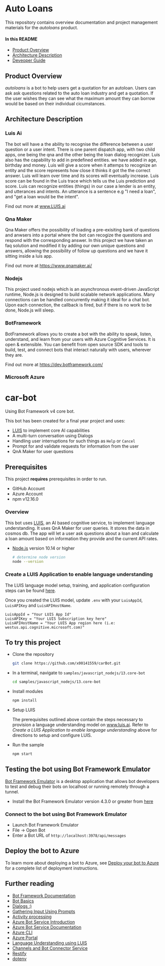 # Auto Loans

This repository contains overview documentation and project management materials
for the *autoloans* product.

#### In this README

- [Product Overview](#product-overview)
- [Architecture Description](#architecture-description)
- [Deveoper Guide](#developer-guide)

## Product Overview

*autoloans* is a bot to help users get a quotation for an autoloan.
Users can ask ask questions related to the auto loan industry and
get a quotation. If the user wishes they can see what the maximum
amount they can borrow would be based on their individual cicumstances.


## Architecture Description

### Luis Ai

The bot will have a the ability to recognise the difference between a 
user question or a user intent. There is one parent dispatch app, with 
two child apps, one being the qna and the other being the loan dialog
recognizer. Luis also has the capability to add in predefined entities.
we have added in age, birthday and money. Luis will give a score when it
attemps to recognize an entity and the score represents how close it thinks
it got the the correct answer. Luis will learn over time and its scores will
eventually increase. Luis score can be found in the Luis trace which tells
us the Luis prediction and score. Luis can recognize entities (things) in our
case a lender is an entity, and utterances and intents. An utterance is a 
sentence e.g "I need a loan", and "get a loan would be the intent".

Find out more at www.LUIS.ai

### Qna Maker

Qna Maker offers the possibility of loading a pre-exisiting bank of questions and
anwsers into a portal where the bot can recogize the questions and respond with the
corresponding answer. In this project we have taken an faq solution and modified
it by adding our own unique questions and answers, allowing the possibility of
follow up questions and we have it sitting inside a luis app.

Find out more at https://www.qnamaker.ai/

### Nodejs

This project used nodejs which is an asynchronous event-driven JavaScript runtime, Node.js is designed to build scalable network applications. Many connections can be handled concurrently making it ideal for a chat bot. Upon each connection, the callback is fired, but if there is no work to be done, Node.js will sleep.

### BotFramework

BotFramework allows you to create a bot with the ability to speak, listen, understand, and learn from your users with Azure Cognitive Services. It is open & extensible. You can benefit from open source SDK and tools to build, test, and connect bots that interact naturally with users, wherever they are.

Find out more at https://dev.botframework.com/

### Microsoft Azure 



# car-bot

Using Bot Framework v4 core bot.

This bot has been created for a final year project and uses:

- [LUIS](https://www.luis.ai) to implement core AI capabilities
- A multi-turn conversation using Dialogs
- Handling user interruptions for such things as `Help` or `Cancel`
- Prompt for and validate requests for information from the user
- QnA Maker for user questions


## Prerequisites

This project **requires** prerequisites in order to run.
- GitHub Account
- Azure Account
- npm v12.16.0

### Overview

This bot uses [LUIS](https://www.luis.ai), an AI based cognitive service, to implement language understanding. It uses QnA Maker for user queries. It stores the data in cosmos db. The app will let a user ask questions about a loan and calculate a loan amount based on information they provide and the current API rates.

- [Node.js](https://nodejs.org) version 10.14 or higher

    ```bash
    # determine node version
    node --version
    ```

### Create a LUIS Application to enable language understanding
The LUIS language model setup, training, and application configuration steps can be found [here](https://docs.microsoft.com/en-us/azure/bot-service/bot-builder-howto-v4-luis?view=azure-bot-service-4.0&tabs=javascript).

Once you created the LUIS model, update `.env` with your `LuisAppId`, `LuisAPIKey` and `LuisAPIHostName`.

```text
LuisAppId = "Your LUIS App Id"
LuisAPIKey = "Your LUIS Subscription key here"
LuisAPIHostName = "Your LUIS App region here (i.e: westus.api.cognitive.microsoft.com)"
```

## To try this project

- Clone the repository

    ```bash
    git clone https://github.com/x00141559/carBot.git
    ```

- In a terminal, navigate to `samples/javascript_nodejs/13.core-bot`

    ```bash
    cd samples/javascript_nodejs/13.core-bot
    ```

- Install modules

    ```bash
    npm install
    ```

- Setup LUIS

    The prerequisites outlined above contain the steps necessary to provision a language understanding model on www.luis.ai.  Refer to _Create a LUIS Application to enable language understanding_ above for directions to setup and configure LUIS.

- Run the sample

    ```bash
    npm start
    ```

## Testing the bot using Bot Framework Emulator

[Bot Framework Emulator](https://github.com/microsoft/botframework-emulator) is a desktop application that allows bot developers to test and debug their bots on localhost or running remotely through a tunnel.

- Install the Bot Framework Emulator version 4.3.0 or greater from [here](https://github.com/Microsoft/BotFramework-Emulator/releases)

### Connect to the bot using Bot Framework Emulator

- Launch Bot Framework Emulator
- File -> Open Bot
- Enter a Bot URL of `http://localhost:3978/api/messages`

## Deploy the bot to Azure

To learn more about deploying a bot to Azure, see [Deploy your bot to Azure](https://aka.ms/azuredeployment) for a complete list of deployment instructions.

## Further reading

- [Bot Framework Documentation](https://docs.botframework.com)
- [Bot Basics](https://docs.microsoft.com/azure/bot-service/bot-builder-basics?view=azure-bot-service-4.0)
- [Dialogs :)](https://docs.microsoft.com/en-us/azure/bot-service/bot-builder-concept-dialog?view=azure-bot-service-4.0)
- [Gathering Input Using Prompts](https://docs.microsoft.com/en-us/azure/bot-service/bot-builder-prompts?view=azure-bot-service-4.0&tabs=csharp)
- [Activity processing](https://docs.microsoft.com/en-us/azure/bot-service/bot-builder-concept-activity-processing?view=azure-bot-service-4.0)
- [Azure Bot Service Introduction](https://docs.microsoft.com/azure/bot-service/bot-service-overview-introduction?view=azure-bot-service-4.0)
- [Azure Bot Service Documentation](https://docs.microsoft.com/azure/bot-service/?view=azure-bot-service-4.0)
- [Azure CLI](https://docs.microsoft.com/cli/azure/?view=azure-cli-latest)
- [Azure Portal](https://portal.azure.com)
- [Language Understanding using LUIS](https://docs.microsoft.com/en-us/azure/cognitive-services/luis/)
- [Channels and Bot Connector Service](https://docs.microsoft.com/en-us/azure/bot-service/bot-concepts?view=azure-bot-service-4.0)
- [Restify](https://www.npmjs.com/package/restify)
- [dotenv](https://www.npmjs.com/package/dotenv)